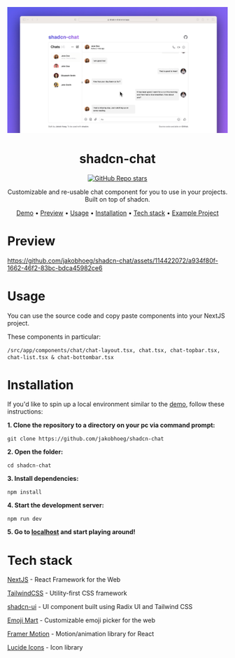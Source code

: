 [<img src="shadcn-preview.png">](https://shadcn-chat.vercel.app/)

<h1 align="center">shadcn-chat</h1>
<div align="center">

   [![GitHub Repo stars](https://img.shields.io/github/stars/jakobhoeg/shadcn-chat)](https://github.com/jakobhoeg/shadcn-chat/stargazers)
   
</div>


<p align="center">Customizable and re-usable chat component for you to use in your projects. Built on top of shadcn.</p>

<div align="center">

[Demo](https://shadcn-chat.vercel.app/) • [Preview](#Preview) • [Usage](#Usage) • [Installation](#Installation) • [Tech stack](#Tech-stack)  • [Example Project](https://github.com/jakobhoeg/nextjs-ollama-llm-ui)

</div>

# Preview

https://github.com/jakobhoeg/shadcn-chat/assets/114422072/a934f80f-1662-46f2-83bc-bdca45982ce6

# Usage

You can use the source code and copy paste components into your NextJS project. 

These components in particular:

```
/src/app/components/chat/chat-layout.tsx, chat.tsx, chat-topbar.tsx, chat-list.tsx & chat-bottombar.tsx
```

# Installation

If you'd like to spin up a local environment similar to the [demo](https://shadcn-chat.vercel.app/), follow these instructions:

**1. Clone the repository to a directory on your pc via command prompt:**
   
```
git clone https://github.com/jakobhoeg/shadcn-chat
```

**2. Open the folder:**

```
cd shadcn-chat
```
   
**3. Install dependencies:**

```
npm install
```

**4. Start the development server:**

```
npm run dev
```

**5. Go to [localhost](http://localhost:3000) and start playing around!**

# Tech stack

[NextJS](https://nextjs.org/) - React Framework for the Web

[TailwindCSS](https://tailwindcss.com/) - Utility-first CSS framework

[shadcn-ui](https://ui.shadcn.com/) - UI component built using Radix UI and Tailwind CSS

[Emoji Mart](https://github.com/missive/emoji-mart) - Customizable emoji picker for the web

[Framer Motion](https://www.framer.com/motion/) - Motion/animation library for React

[Lucide Icons](https://lucide.dev/) - Icon library
